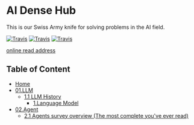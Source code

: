 # AI Dense Hub

This is our Swiss Army knife for solving problems in the AI field.

[![Travis](https://img.shields.io/badge/language-Java-blue.svg)]()
[![Travis](https://img.shields.io/badge/language-Python-red.svg)]()
[![Travis](https://img.shields.io/badge/language-Go-red.svg)]()

[online read address](https://blog.densehub.com)

## Table of Content

* [Home](/)
* [01.LLM](/01.大语言模型基础/)
  * [1.1 LLM History](/01.大语言模型基础/)
    * [1.Language Model](/01.大语言模型基础/1.语言模型/1.语言模型.md "1.语言模型")
* [02.Agent](/agent/)
  * [2.1 Agents survey overview (The most complete you&#39;ve ever read)](/agent/agent_frameworks_overview.md "Agent frameworks overview")
